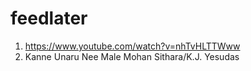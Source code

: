 # feedlater
1. https://www.youtube.com/watch?v=nhTvHLTTWww
2. Kanne Unaru Nee Male   Mohan Sithara/K.J. Yesudas

